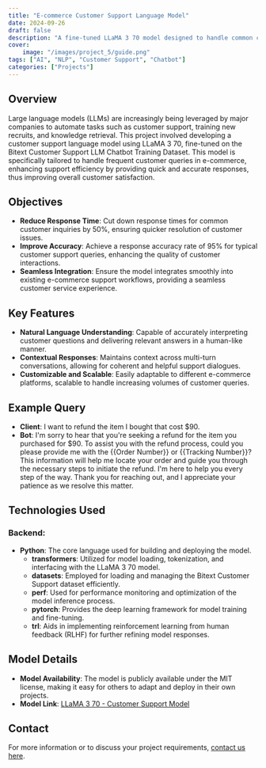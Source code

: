 ```yaml
---
title: "E-commerce Customer Support Language Model"
date: 2024-09-26
draft: false
description: "A fine-tuned LLaMA 3 70 model designed to handle common customer support queries for e-commerce platforms using natural language."
cover: 
    image: "/images/project_5/guide.png"
tags: ["AI", "NLP", "Customer Support", "Chatbot"]
categories: ["Projects"]
---
```


## Overview

Large language models (LLMs) are increasingly being leveraged by major companies to automate tasks such as customer support, training new recruits, and knowledge retrieval. This project involved developing a customer support language model using LLaMA 3 70, fine-tuned on the Bitext Customer Support LLM Chatbot Training Dataset. This model is specifically tailored to handle frequent customer queries in e-commerce, enhancing support efficiency by providing quick and accurate responses, thus improving overall customer satisfaction.

## Objectives

- **Reduce Response Time**: Cut down response times for common customer inquiries by 50%, ensuring quicker resolution of customer issues.
- **Improve Accuracy**: Achieve a response accuracy rate of 95% for typical customer support queries, enhancing the quality of customer interactions.
- **Seamless Integration**: Ensure the model integrates smoothly into existing e-commerce support workflows, providing a seamless customer service experience.

## Key Features

- **Natural Language Understanding**: Capable of accurately interpreting customer questions and delivering relevant answers in a human-like manner.
- **Contextual Responses**: Maintains context across multi-turn conversations, allowing for coherent and helpful support dialogues.
- **Customizable and Scalable**: Easily adaptable to different e-commerce platforms, scalable to handle increasing volumes of customer queries.

## Example Query

- **Client**: I want to refund the item I bought that cost $90.
- **Bot**: I'm sorry to hear that you're seeking a refund for the item you purchased for $90. To assist you with the refund process, could you please provide me with the {{Order Number}} or {{Tracking Number}}? This information will help me locate your order and guide you through the necessary steps to initiate the refund. I'm here to help you every step of the way. Thank you for reaching out, and I appreciate your patience as we resolve this matter.

## Technologies Used

### Backend:
- **Python**: The core language used for building and deploying the model.
  - **transformers**: Utilized for model loading, tokenization, and interfacing with the LLaMA 3 70 model.
  - **datasets**: Employed for loading and managing the Bitext Customer Support dataset efficiently.
  - **perf**: Used for performance monitoring and optimization of the model inference process.
  - **pytorch**: Provides the deep learning framework for model training and fine-tuning.
  - **trl**: Aids in implementing reinforcement learning from human feedback (RLHF) for further refining model responses.

## Model Details

- **Model Availability**: The model is publicly available under the MIT license, making it easy for others to adapt and deploy in their own projects.
- **Model Link**: [LLaMA 3 70 - Customer Support Model](https://huggingface.co/amine-maazizi/llama-3-8b-chat-customer-support)
<!-- 
## Pricing and Time Estimates

For a comprehensive package similar to this solution, here are the estimated costs and time requirements:

| Service                         | Pricing                      | Time Frame  | Revisions                  |
|---------------------------------|------------------------------|-------------|----------------------------|
| **Model Fine-Tuning**           | $1,000 - $2,000 per model    | 2-3 weeks   | Up to 2 revisions          |
| **Integration with E-commerce** | $500 - $1,500                | 1-2 weeks   | Includes integration testing|
| **User Interface Development**  | $800 - $1,200                | 1-2 weeks   | Up to 2 revisions          |

### Total Estimate:
- **Estimated Cost**: $2,300 - $4,700
- **Estimated Time**: 4-7 weeks -->

## Contact

For more information or to discuss your project requirements, [contact us here](../../contact).

